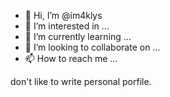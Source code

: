 - 👋 Hi, I’m @im4klys
- 👀 I’m interested in ...
- 🌱 I’m currently learning ...
- 💞️ I’m looking to collaborate on ...
- 📫 How to reach me ...

<!---
im4klys/im4klys is a ✨ special ✨ repository because its `README.md` (this file) appears on your GitHub profile.
You can click the Preview link to take a look at your changes.
--->

don't like to write personal porfile. 
